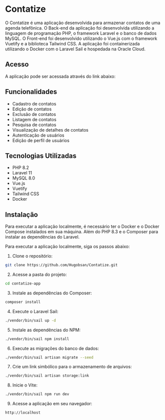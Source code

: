 # Contatize

O Contatize é uma aplicação desenvolvida para armazenar contatos de uma agenda telefônica. O Back-end da aplicação foi desenvolvida utilizando a linguagem de programação PHP, o framework Laravel e o banco de dados MySQL. O Front-end foi desenvolvido utilizando o Vue.js com o framework Vuetify e a biblioteca Tailwind CSS. A aplicação foi containerizada utilizando o Docker com o Laravel Sail e hospedada na Oracle Cloud.

## Acesso

A aplicação pode ser acessada através do link abaixo:

## Funcionalidades

- Cadastro de contatos
- Edição de contatos
- Exclusão de contatos
- Listagem de contatos
- Pesquisa de contatos
- Visualização de detalhes de contatos
- Autenticação de usuários
- Edição de perfil de usuários

## Tecnologias Utilizadas

- PHP 8.2
- Laravel 11
- MySQL 8.0
- Vue.js
- Vuetify
- Tailwind CSS
- Docker

## Instalação

Para executar a aplicação localmente, é necessário ter o Docker e o Docker Compose instalados em sua máquina. Além do PHP 8.3 e o Composer para instalar as dependências do Laravel.

Para executar a aplicação localmente, siga os passos abaixo:

1. Clone o repositório:

```bash
git clone https://github.com/Hugobsan/Contatize.git
```

2. Acesse a pasta do projeto:

```bash
cd contatize-app
```

3. Instale as dependências do Composer:

```bash
composer install
```

4. Execute o Laravel Sail:

```bash
./vendor/bin/sail up -d
```

5. Instale as dependências do NPM:

```bash
./vendor/bin/sail npm install
```

6. Execute as migrações do banco de dados:

```bash
./vendor/bin/sail artisan migrate --seed
```

7. Crie um link simbólico para o armazenamento de arquivos:

```bash
./vendor/bin/sail artisan storage:link
```

8. Inicie o Vite:

```bash
./vendor/bin/sail npm run dev
```

9. Acesse a aplicação em seu navegador:

```
http://localhost
```
